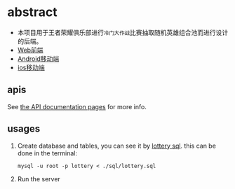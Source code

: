# abstract

- 本项目用于王者荣耀俱乐部进行`冷门大作战`比赛抽取随机英雄组合池而进行设计的后端。
- [Web前端](https://github.com/weiran1999/hok-front)
- [Android移动端](https://github.com/weiran1999/hok-lottery-android)
- [ios移动端](https://github.com/weiran1999/hok-lottery-ios)

## apis

See [the API documentation pages](./apis) for more info.

## usages

1. Create database and tables, you can see it by [lottery sql](./sql).
   this can be done in the terminal:
     ```shell
     mysql -u root -p lottery < ./sql/lottery.sql
     ```

2. Run the server
